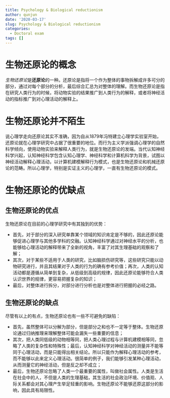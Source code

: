 ```yaml
---
title: Psychology & Biological reductionism
author: qunjun
date: '2020-03-17'
slug: Psychology & Biological reductionism
categories:
  - Doctoral exam
tags: []
---
```



# 生物还原论的概念
*生物还原论*是**还原论**的一种。还原论是指将一个作为整体的事物拆解成许多可分的部分，通过对每个部分的分析，最后综合汇总为对整体的理解。而生物还原论是指在研究人类行为的时候，将动物实验的结果推广到人类行为的解释，或者将神经活动的指标推广到对心理活动的解释上。

# 生物还原论并不陌生
说心理学走向还原论其实不准确，因为自从1879年冯特建立心理学实验室开始，还原论就在心理学研究中占据了很重要的地位。而行为主义学派强调心理学的自然科学倾向，使用动物实验来解释人类行为，就是生物还原论的发端。当代认知神经科学兴起，认知神经科学包含认知心理学、神经科学和计算机科学为背景，试图以神经活动解释心理活动，以计算机建模解释行为模式，也是生物还原论和机械还原论的范畴。所以心理学，特别是实证主义的心理学，一直有生物还原论的模式。

# 生物还原论的优缺点

## 生物还原论的优点
生物还原论在目前的心理学研究中有其独到的优势：
* 首先，对于部分的深入研究单靠某个领域的知识肯定是不够的，因此还原论能够促进心理学与其他多学科的交融。认知神经科学通过对神经水平的分析，也能够给心理活动的解释带来了全新的视角，丰富了对其生理基础的观察和了解；
* 其次，对于某些不适用于人类的研究，比如脑损伤研究等，这些研究只能以动物研究进行，并且其结果对于人类的行为的确有参考价值；再次，人类的认知活动都是遵循从简单到复杂，从低级到高级的规律，因此还原论能够符合人类认识世界的规律，更容易把握复杂的知识；
* 最后，对整体进行拆分，对部分进行分析也是对整体进行把握的必经之路。

## 生物还原论的缺点
尽管有以上的有点，生物还原论也有一些不可避免的缺陷：
* 首先，虽然整体可以分解为部分，但是部分之和也不一定等于整体。生物还原论通过归纳推理来理解整体可能会漏失一些重要的信息；
* 其次，把人类同低级的动物相等同，把人类心理过程与计算机建模相等同，忽略了人类的复杂性和特殊性；最后，认知神经科学对神经活动的测量并不能等同于心理活动，而是只能得出相关结论。所以只能作为解释心理活动的参考，而不能够以此来定义心理活动。很简单的例子，我们能够引发某种心理活动，从而测量它的神经活动，但是反之却不成立；
* 最后，生物还原论忽略了人类一个最重要的属性，叫做社会属性。人类是生活在社会中的人，不但是人类的生理基础，其生活的社会政治环境、价值观、人际关系都会对其心理产生举足轻重的影响。生物还原论不能够还原这部分的影响，因此具有局限性。
